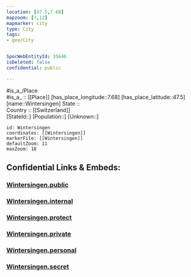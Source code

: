 ```yaml
---
location: [47.5,7.68] 
mapzoom: [7,12] 
mapmarker: city 
type: City
tags:
- geo/City


SpocWebEntityId: 35646
isDeleted: false
confidential: public

---
```

#is_a_/Place  
#is_a_ :: [[Place]] 
[has_place_longitude::7.68] 
[has_place_latitude::47.5] 
[name::Wintersingen] 
State ::  
Country :: [[Switzerland]]  
[StateId::] 
[Population::] 
[Unknown::] 


```leaflet
id: Wintersingen
coordinates: [[Wintersingen]] 
markerFile: [[Wintersingen]] 
defaultZoom: 11 
maxZoom: 18
```


## Confidential Links & Embeds: 

### [Wintersingen.public](/_public/\Earth\Continent\Europe\Europe~Central\Switzerland\Switzerland~Cantons\Basel,Landschaft\CityWintersingen.public.md) 

### [Wintersingen.internal](/_internal/\Earth\Continent\Europe\Europe~Central\Switzerland\Switzerland~Cantons\Basel,Landschaft\CityWintersingen.internal.md) 

### [Wintersingen.protect](/_protect/\Earth\Continent\Europe\Europe~Central\Switzerland\Switzerland~Cantons\Basel,Landschaft\CityWintersingen.protect.md) 

### [Wintersingen.private](/_private/\Earth\Continent\Europe\Europe~Central\Switzerland\Switzerland~Cantons\Basel,Landschaft\CityWintersingen.private.md) 

### [Wintersingen.personal](/_personal/\Earth\Continent\Europe\Europe~Central\Switzerland\Switzerland~Cantons\Basel,Landschaft\CityWintersingen.personal.md) 

### [Wintersingen.secret](/_secret/\Earth\Continent\Europe\Europe~Central\Switzerland\Switzerland~Cantons\Basel,Landschaft\CityWintersingen.secret.md)

